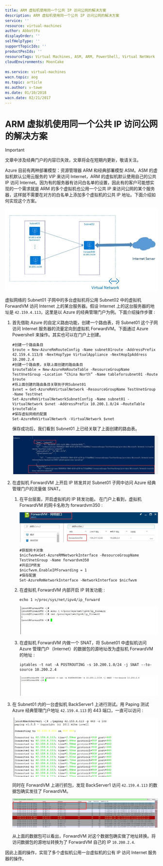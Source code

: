 ```yaml
---
title: ARM 虚拟机使用同一个公共 IP 访问公网的解决方案
description: ARM 虚拟机使用同一个公共 IP 访问公网的解决方案
service: ''
resource: virtual-machines
author: AbbottFu
displayOrder: ''
selfHelpType: ''
supportTopicIds: ''
productPesIds: ''
resourceTags: Virtual Machines, ASM, ARM, PowerShell, Virtual NetWork
cloudEnvironments: MoonCake

ms.service: virtual-machines
wacn.topic: aog
ms.topic: article
ms.author: v-tawe
ms.date: 01/10/2018
wacn.date: 02/21/2017
---
```


# ARM 虚拟机使用同一个公共 IP 访问公网的解决方案

> [!IMPORTANT]
> 文章中涉及经典门户的内容已失效，文章将会在短期内更新，敬请关注。

Azure 目前有两种部署模型：资源管理器 ARM 和经典部署模型 ASM。ASM 的虚拟机默认公用云服务的 VIP 来访问 Internet，ARM 的虚拟机默认使用自己的公共 IP 访问 Internet。因为有的服务器有访问白名单的设置，因此有的客户可能想实现的一个需求就是 ARM 的多个虚拟机也公用一个公共 IP 来访问公网的某个服务器，这样就不需要在对方的白名单上添加多个虚拟机的公共 IP 地址。下面介绍如何实现这个方案。

![virtual-network](./media/aog-virtual-machines-access-public-network-with-same-pip/virtual-network.jpg)

虚拟网络的 Subnet01 子网中的多台虚拟机将公用 Subnet02 中的虚拟机 ForwardVM 访问 Internet 上的某台服务器。假设 Internet 上的这台服务器的地址是 `42.159.4.113`，这里是以 Azure 的经典管理门户为例。下面介绍操作步骤 :

1. 首先借助 Azure 的自定义路由功能，创建一个路由表，将 Subnet01 这个子网访问 Internet 服务器的流量定向到虚拟机 ForwardVM。下面通过 Azure Powershell 来操作。其实也可以在门户上创建。

    ```
    #创建一个路由条目
    $route = New-AzureRmRouteConfig -Name subnet01route -AddressPrefix 42.159.4.113/8 -NextHopType VirtualAppliance -NextHopIpAddress 10.200.2.4
    #创建一个路由表，关联上面创建的路由条目
    $routeTable = New-AzureRmRouteTable -ResourceGroupName TestVnetGroup –Location “China North” -Name tableforsubnet01 -Route $route
    #将上面创建的路由条目关联到子网Subnet01
    $vnet = Get-AzureRmVirtualNetwork -ResourceGroupName TestVnetGroup -Name TestVnet
    Set-AzureRmVirtualNetworkSubnetConfig -Name subnet01 -VirtualNetwork $vnet -AddressPrefix 10.200.1.0/24 –RouteTable $routeTable
    #保存虚拟网络的配置
    Set-AzureRmVirtualNetwork -VirtualNetwork $vnet
    ```

    保存成功后，我们看到 Subnet01 上已经关联了上面创建的路由表。

    ![subnet01](./media/aog-virtual-machines-access-public-network-with-same-pip/subnet01.jpg)

2. 在虚拟机 ForwardVM 上开启 IP 转发并对 Subnet01 子网中访问 Azure 经典管理门户的流量做 SNAT。

    1. 在平台层面，开启虚拟机的 IP 转发功能。
        在门户上看到，虚拟机 ForwardVM 的网卡名称为 forwardvm350 : 

        ![forwardvm](./media/aog-virtual-machines-access-public-network-with-same-pip/forwardvm.jpg)

        ```
        #获取网卡对象
        $nicfwvm=Get-AzureRMNetworkInterface -ResourceGroupName TestVnetGroup -Name forwardvm350
        #开启IP转发
        $nicfwvm.EnableIPForwarding = 1
        #保存配置
        Set-AzureRmNetworkInterface -NetworkInterface $nicfwvm
        ```

    2. 在虚拟机 ForwardVM 内部开启 IP 转发功能 :

        ```
        echo 1 >/proc/sys/net/ipv4/ip_forward
        ```

        ![ip-forward](./media/aog-virtual-machines-access-public-network-with-same-pip/ip-forward.jpg)	

    3. 在虚拟机 ForwardVM 内做一个 SNAT，将 Subnet01 中虚拟机访问 Azure 管理门户（Internet）的数据包的源地址改为虚拟机 ForwardVM 的地址 :

        ```
        iptables -t nat -A POSTROUTING -s 10.200.1.0/24 -j SNAT --to-source 10.200.2.4
        ```

        ![iptables](./media/aog-virtual-machines-access-public-network-with-same-pip/iptables.jpg)

3. 在 Subnet01 内的一台虚拟机 BackServer1 上进行测试。用 Paping 测试 Azure 经典管理门户地址 `42.159.4.113` 的 443 端口，一直可以访问 :

    ![paping](./media/aog-virtual-machines-access-public-network-with-same-pip/paping.jpg)

    同时在 ForwardVM 上进行抓包，发现 BackServer1 访问 `42.159.4.113` 的数据包确实发往了 ForwardVM。

    ![backserver1](./media/aog-virtual-machines-access-public-network-with-same-pip/backserver1.jpg)

    从上面的数据包可以看出，ForwardVM 对这个数据包确实做了地址转换。将访问数据包的源地址转换为了 ForwardVM 自己的 IP `10.200.2.4`.

因此上面的操作，实现了多个虚拟机公用一台虚拟机的公有 IP 访问 Internet 服务器的操作。